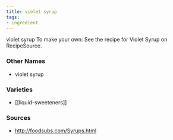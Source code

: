 ```yaml
---
title: violet syrup
tags:
- ingredient
---
```

violet syrup To make your own: See the recipe for Violet Syrup on RecipeSource.

### Other Names

* violet syrup

### Varieties

* [[liquid-sweeteners]]

### Sources
* http://foodsubs.com/Syrups.html
